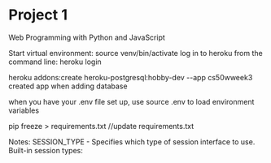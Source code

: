 # Project 1

Web Programming with Python and JavaScript

Start virtual environment:                  source venv/bin/activate
log in to heroku from the command line:     heroku login 

heroku addons:create heroku-postgresql:hobby-dev --app cs50wweek3   created app when adding database 

when you have your .env file set up, use source .env to load environment variables

pip freeze > requirements.txt       //update requirements.txt



Notes: 
SESSION_TYPE 	- Specifies which type of session interface to use. Built-in session types: